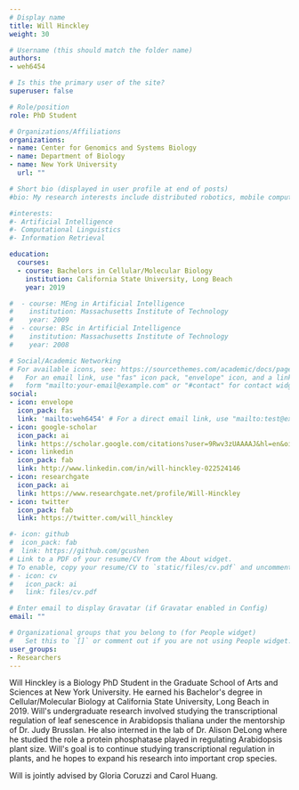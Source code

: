 ```yaml
---
# Display name
title: Will Hinckley
weight: 30

# Username (this should match the folder name)
authors:
- weh6454

# Is this the primary user of the site?
superuser: false

# Role/position
role: PhD Student

# Organizations/Affiliations
organizations:
- name: Center for Genomics and Systems Biology
- name: Department of Biology
- name: New York University
  url: ""

# Short bio (displayed in user profile at end of posts)
#bio: My research interests include distributed robotics, mobile computing and programmable matter.

#interests:
#- Artificial Intelligence
#- Computational Linguistics
#- Information Retrieval

education:
  courses:
  - course: Bachelors in Cellular/Molecular Biology
    institution: California State University, Long Beach
    year: 2019

#  - course: MEng in Artificial Intelligence
#    institution: Massachusetts Institute of Technology
#    year: 2009
#  - course: BSc in Artificial Intelligence
#    institution: Massachusetts Institute of Technology
#    year: 2008

# Social/Academic Networking
# For available icons, see: https://sourcethemes.com/academic/docs/page-builder/#icons
#   For an email link, use "fas" icon pack, "envelope" icon, and a link in the
#   form "mailto:your-email@example.com" or "#contact" for contact widget.
social:
- icon: envelope
  icon_pack: fas
  link: 'mailto:weh6454' # For a direct email link, use "mailto:test@example.org".
- icon: google-scholar
  icon_pack: ai
  link: https://scholar.google.com/citations?user=9Rwv3zUAAAAJ&hl=en&oi=ao
- icon: linkedin
  icon_pack: fab
  link: http://www.linkedin.com/in/will-hinckley-022524146
- icon: researchgate
  icon_pack: ai
  link: https://www.researchgate.net/profile/Will-Hinckley
- icon: twitter
  icon_pack: fab
  link: https://twitter.com/will_hinckley

#- icon: github
#  icon_pack: fab
#  link: https://github.com/gcushen
# Link to a PDF of your resume/CV from the About widget.
# To enable, copy your resume/CV to `static/files/cv.pdf` and uncomment the lines below.
# - icon: cv
#   icon_pack: ai
#   link: files/cv.pdf

# Enter email to display Gravatar (if Gravatar enabled in Config)
email: ""

# Organizational groups that you belong to (for People widget)
#   Set this to `[]` or comment out if you are not using People widget.
user_groups:
- Researchers
---
```


Will Hinckley is a Biology PhD Student in the Graduate School of Arts and Sciences at New York University. He earned his Bachelor's degree in Cellular/Molecular Biology at California State University, Long Beach in 2019. Will's undergraduate research involved studying the transcriptional regulation of leaf senescence in Arabidopsis thaliana under the mentorship of Dr. Judy Brusslan. He also interned in the lab of Dr. Alison DeLong where he studied the role a protein phosphatase played in regulating Arabidopsis plant size. Will's goal is to continue studying transcriptional regulation in plants, and he hopes to expand his research into important crop species.

Will is jointly advised by Gloria Coruzzi and Carol Huang.


